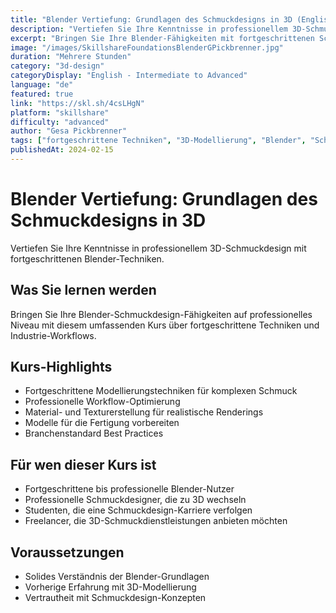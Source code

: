 ```yaml
---
title: "Blender Vertiefung: Grundlagen des Schmuckdesigns in 3D (Englischsprachiger Kurs)"
description: "Vertiefen Sie Ihre Kenntnisse in professionellem 3D-Schmuckdesign mit fortgeschrittenen Blender-Techniken."
excerpt: "Bringen Sie Ihre Blender-Fähigkeiten mit fortgeschrittenen Schmuckdesign-Techniken auf professionelles Niveau."
image: "/images/SkillshareFoundationsBlenderGPickbrenner.jpg"
duration: "Mehrere Stunden"
category: "3d-design"
categoryDisplay: "English - Intermediate to Advanced"
language: "de"
featured: true
link: "https://skl.sh/4csLHgN"
platform: "skillshare"
difficulty: "advanced"
author: "Gesa Pickbrenner"
tags: ["fortgeschrittene Techniken", "3D-Modellierung", "Blender", "Schmuckdesign", "professioneller Workflow"]
publishedAt: 2024-02-15
---
```


# Blender Vertiefung: Grundlagen des Schmuckdesigns in 3D

Vertiefen Sie Ihre Kenntnisse in professionellem 3D-Schmuckdesign mit fortgeschrittenen Blender-Techniken.

## Was Sie lernen werden

Bringen Sie Ihre Blender-Schmuckdesign-Fähigkeiten auf professionelles Niveau mit diesem umfassenden Kurs über fortgeschrittene Techniken und Industrie-Workflows.

## Kurs-Highlights

- Fortgeschrittene Modellierungstechniken für komplexen Schmuck
- Professionelle Workflow-Optimierung
- Material- und Texturerstellung für realistische Renderings
- Modelle für die Fertigung vorbereiten
- Branchenstandard Best Practices

## Für wen dieser Kurs ist

- Fortgeschrittene bis professionelle Blender-Nutzer
- Professionelle Schmuckdesigner, die zu 3D wechseln
- Studenten, die eine Schmuckdesign-Karriere verfolgen
- Freelancer, die 3D-Schmuckdienstleistungen anbieten möchten

## Voraussetzungen

- Solides Verständnis der Blender-Grundlagen
- Vorherige Erfahrung mit 3D-Modellierung
- Vertrautheit mit Schmuckdesign-Konzepten